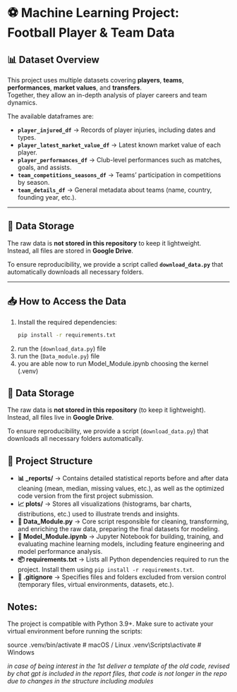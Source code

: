 # ⚽ Machine Learning Project: Football Player & Team Data

## 📊 Dataset Overview
This project uses multiple datasets covering **players**, **teams**, **performances**, **market values**, and **transfers**.  
Together, they allow an in-depth analysis of player careers and team dynamics.

The available dataframes are:

- **`player_injured_df`** → Records of player injuries, including dates and types.  
- **`player_latest_market_value_df`** → Latest known market value of each player.  
- **`player_performances_df`** → Club-level performances such as matches, goals, and assists.  
- **`team_competitions_seasons_df`** → Teams’ participation in competitions by season.  
- **`team_details_df`** → General metadata about teams (name, country, founding year, etc.).  

---

## 📂 Data Storage
The raw data is **not stored in this repository** to keep it lightweight.  
Instead, all files are stored in **Google Drive**.  

To ensure reproducibility, we provide a script called **`download_data.py`** that automatically downloads all necessary folders.

---

## 📥 How to Access the Data

1. Install the required dependencies:
   ```bash
   pip install -r requirements.txt
2. run the (`download_data.py`) file 
3. run the (`Data_module.py`) file 
4. you are able now to run Model_Module.ipynb choosing the kernel (.venv)

## 📂 Data Storage
The raw data is **not stored in this repository** (to keep it lightweight).  
Instead, all files live in **Google Drive**.

To ensure reproducibility, we provide a script (`download_data.py`) that downloads all necessary folders automatically.
## 🧠 Project Structure

- **📊 _reports/** → Contains detailed statistical reports before and after data cleaning (mean, median, missing values, etc.), as well as the optimized code version from the first project submission.  
- **📈 plots/** → Stores all visualizations (histograms, bar charts, distributions, etc.) used to illustrate trends and insights.  
- **🧹 Data_Module.py** → Core script responsible for cleaning, transforming, and enriching the raw data, preparing the final datasets for modeling.  
- **🤖 Model_Module.ipynb** → Jupyter Notebook for building, training, and evaluating machine learning models, including feature engineering and model performance analysis.  
- **📦 requirements.txt** → Lists all Python dependencies required to run the project. Install them using `pip install -r requirements.txt`.  
- **🚫 .gitignore** → Specifies files and folders excluded from version control (temporary files, virtual environments, datasets, etc.).  

## Notes:

The project is compatible with Python 3.9+.
Make sure to activate your virtual environment before running the scripts:

source .venv/bin/activate   # macOS / Linux
.venv\Scripts\activate      # Windows

*in case of being interest in the 1st deliver a template of the old code, revised by chat gpt is included in the report files, that code is not longer in the repo due to changes in the structure including modules*
